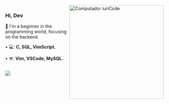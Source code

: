 <img src="https://raw.githubusercontent.com/MicaelliMedeiros/micaellimedeiros/master/image/computer-illustration.png" min-width="200px" max-width="200px" width="300px" align="right" alt="Computador iuriCode">

### Hi, Dev <img src="" width="3px">

<p align="left"> 
  🤯 I'm a beginner in the programming world, focusing on the backend.
</p>

<p align="left">
• 💻: <strong>C, SQL, VimScript.</strong>
</p>

<p align="left">
• ⚒: <strong>Vim, VSCode, MySQL.</strong>
 </p>
 <br />
<a href = "https://www.codewars.com/users/Diogo-ss"><img src="https://www.codewars.com/users/Diogo-ss/badges/micro" min-width="200px" max-width="200px"></a>
